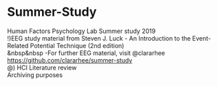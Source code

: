 # Summer-Study
Human Factors Psychology Lab Summer study 2019 <br>
!)EEG study material from Steven J. Luck - An Introduction to the Event-Related Potential Technique (2nd edition) <br> 
&nbsp&nbsp -For further EEG material, visit @clararhee https://github.com/clararhee/summer-study  
@) HCI Literature review <br> 
Archiving purposes <br> 
